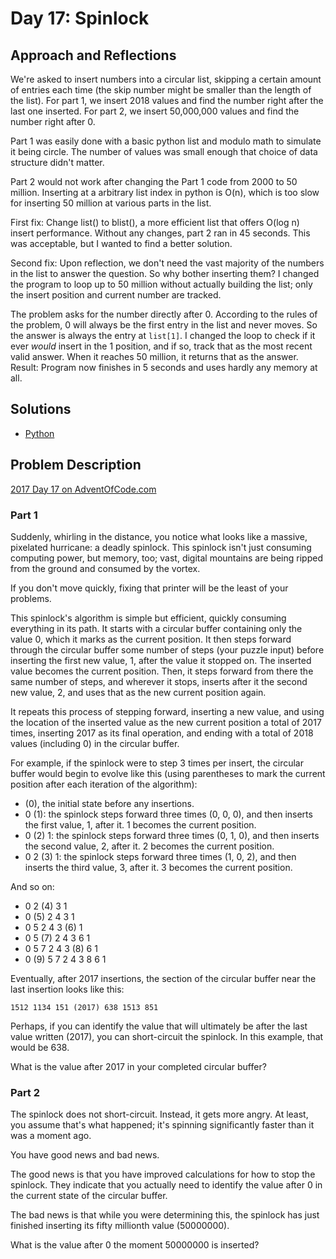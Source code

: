# Day 17: Spinlock

## Approach and Reflections

We're asked to insert numbers into a circular list, skipping a certain amount
of entries each time (the skip number might be smaller than the length of the
list). For part 1, we insert 2018 values and find the number right after the
last one inserted. For part 2, we insert 50,000,000 values and find the
number right after 0.

Part 1 was easily done with a basic python list and modulo math to simulate it
being circle. The number of values was small enough that choice of data
structure didn't matter.

Part 2 would not work after changing the Part 1 code from 2000 to 50 million.
Inserting at a arbitrary list index in python is O(n), which is too slow for
inserting 50 million at various parts in the list.

First fix: Change list() to blist(), a more efficient list that offers
O(log n) insert performance. Without any changes, part 2 ran in 45 seconds.
This was acceptable, but I wanted to find a better solution.

Second fix: Upon reflection, we don't need the vast majority of the numbers
in the list to answer the question. So why bother inserting them? I changed
the program to loop up to 50 million without actually building the list; only
the insert position and current number are tracked.

The problem asks for the number directly after 0. According to the rules of
the problem, 0 will always be the first entry in the list and never moves. So
the answer is always the entry at `list[1]`. I changed the loop to check if
it ever _would_ insert in the 1 position, and if so, track that as the most
recent valid answer. When it reaches 50 million, it returns that as the
answer. Result: Program now finishes in 5 seconds and uses hardly any memory
at all.

## Solutions

- [Python](./python_day17/day17.py)

## Problem Description

[2017 Day 17 on AdventOfCode.com](https://adventofcode.com/2017/day/17)

### Part 1

Suddenly, whirling in the distance, you notice what looks like a massive,
pixelated hurricane: a deadly spinlock. This spinlock isn't just consuming
computing power, but memory, too; vast, digital mountains are being ripped
from the ground and consumed by the vortex.

If you don't move quickly, fixing that printer will be the least of your
problems.

This spinlock's algorithm is simple but efficient, quickly consuming
everything in its path. It starts with a circular buffer containing only the
value 0, which it marks as the current position. It then steps forward through
the circular buffer some number of steps (your puzzle input) before inserting
the first new value, 1, after the value it stopped on. The inserted value
becomes the current position. Then, it steps forward from there the same
number of steps, and wherever it stops, inserts after it the second new value,
2, and uses that as the new current position again.

It repeats this process of stepping forward, inserting a new value, and using
the location of the inserted value as the new current position a total of 2017
times, inserting 2017 as its final operation, and ending with a total of 2018
values (including 0) in the circular buffer.

For example, if the spinlock were to step 3 times per insert, the circular
buffer would begin to evolve like this (using parentheses to mark the current
position after each iteration of the algorithm):

- (0), the initial state before any insertions.
- 0 (1): the spinlock steps forward three times (0, 0, 0), and then inserts
  the first value, 1, after it. 1 becomes the current position.
- 0 (2) 1: the spinlock steps forward three times (0, 1, 0), and then inserts
  the second value, 2, after it. 2 becomes the current position.
- 0 2 (3) 1: the spinlock steps forward three times (1, 0, 2), and then
  inserts the third value, 3, after it. 3 becomes the current position.

And so on:

- 0 2 (4) 3 1
- 0 (5) 2 4 3 1
- 0 5 2 4 3 (6) 1
- 0 5 (7) 2 4 3 6 1
- 0 5 7 2 4 3 (8) 6 1
- 0 (9) 5 7 2 4 3 8 6 1

Eventually, after 2017 insertions, the section of the circular buffer near the
last insertion looks like this:

`1512 1134 151 (2017) 638 1513 851`

Perhaps, if you can identify the value that will ultimately be after the last
value written (2017), you can short-circuit the spinlock. In this example,
that would be 638.

What is the value after 2017 in your completed circular buffer?

### Part 2

The spinlock does not short-circuit. Instead, it gets more angry. At least,
you assume that's what happened; it's spinning significantly faster than it
was a moment ago.

You have good news and bad news.

The good news is that you have improved calculations for how to stop the
spinlock. They indicate that you actually need to identify the value after
0 in the current state of the circular buffer.

The bad news is that while you were determining this, the spinlock has just
finished inserting its fifty millionth value (50000000).

What is the value after 0 the moment 50000000 is inserted?
